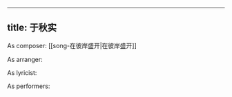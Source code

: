 
---
title: 于秋实
---
As composer: [[song-在彼岸盛开|在彼岸盛开]]

As arranger: 

As lyricist: 

As performers: 
